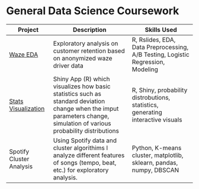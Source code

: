 # General Data Science Coursework 


| Project | Description | Skills Used | 
| ----------- | ----------- |----------- |
| [Waze EDA](https://github.com/mgasu/Portfolio/tree/main/Academic_Projects/Data_Science_Coursework/EDA_Waze) | Exploratory analysis on customer retention based on anonymized waze driver data | R, Rslides, EDA, Data Preprocessing, A/B Testing, Logistic Regression, Modeling | 
| [Stats Visualization](https://github.com/mgasu/Portfolio/tree/main/Academic_Projects/Data_Science_Coursework/Stats_Visual) | Shiny App (R) which visualizes how basic statistics such as standard deviation change when the imput parameters change, simulation of various probability distributions | R, Shiny, probability distrobutions, statistics, generating interactive visuals | 
| Spotify Cluster Analysis | Using Spotify data and cluster algorithims I analyze different features of songs (tempo, beat, etc.) for exploratory analysis.  | Python, K-means cluster, matplotlib, sklearn, pandas, numpy, DBSCAN |

